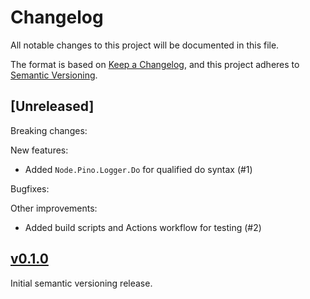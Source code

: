 # Changelog
All notable changes to this project will be documented in this file.

The format is based on [Keep a Changelog](https://keepachangelog.com/en/1.0.0/), and this project adheres to [Semantic Versioning](https://semver.org/spec/v2.0.0.html).

## [Unreleased]
Breaking changes:

New features:
* Added `Node.Pino.Logger.Do` for qualified do syntax (#1)

Bugfixes:

Other improvements:
* Added build scripts and Actions workflow for testing (#2)

## [v0.1.0](https://github.com/PureFunctor/purescript-pino/releases/tag/v0.1.0)
Initial semantic versioning release.
